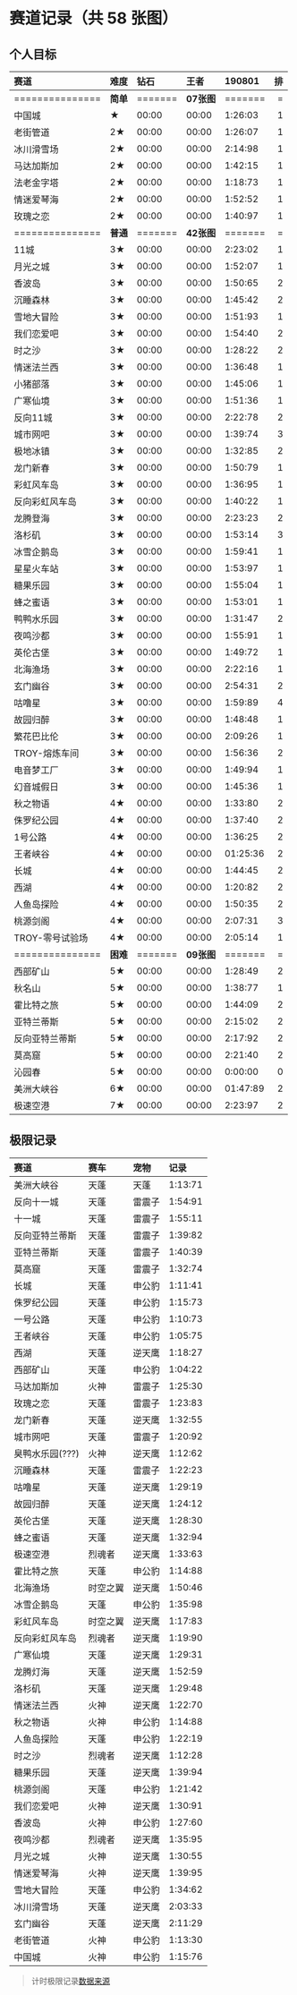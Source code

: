 # 赛道记录（共 58 张图）

## 个人目标
赛道|难度|钻石|王者|190801|排
:-|:-|:-|:-|:-|-:
===============|**简单**|=======|**07张图**|=======|=
中国城|★|00:00|00:00|1:26:03|1
老街管道|2★|00:00|00:00|1:26:07|1
冰川滑雪场|2★|00:00|00:00|2:14:98|1
马达加斯加|2★|00:00|00:00|1:42:15|1
法老金字塔|2★|00:00|00:00|1:18:73|1
情迷爱琴海|2★|00:00|00:00|1:52:52|1
玫瑰之恋|2★|00:00|00:00|1:40:97|1
===============|**普通**|=======|**42张图**|=======|=
11城|3★|00:00|00:00|2:23:02|1
月光之城|3★|00:00|00:00|1:52:07|1
香波岛|3★|00:00|00:00|1:50:65|2
沉睡森林|3★|00:00|00:00|1:45:42|2
雪地大冒险|3★|00:00|00:00|1:51:93|1
我们恋爱吧|3★|00:00|00:00|1:54:40|2
时之沙|3★|00:00|00:00|1:28:22|2
情迷法兰西|3★|00:00|00:00|1:36:48|1
小猪部落|3★|00:00|00:00|1:45:06|1
广寒仙境|3★|00:00|00:00|1:51:36|1
反向11城|3★|00:00|00:00|2:22:78|2
城市网吧|3★|00:00|00:00|1:39:74|3
极地冰镇|3★|00:00|00:00|1:32:85|2
龙门新春|3★|00:00|00:00|1:50:79|1
彩虹风车岛|3★|00:00|00:00|1:36:95|1
反向彩虹风车岛|3★|00:00|00:00|1:40:22|1
龙腾登海|3★|00:00|00:00|2:23:23|2
洛杉矶|3★|00:00|00:00|1:53:14|3
冰雪企鹅岛|3★|00:00|00:00|1:59:41|1
星星火车站|3★|00:00|00:00|1:53:97|1
糖果乐园|3★|00:00|00:00|1:55:04|1
蜂之蜜语|3★|00:00|00:00|1:53:01|1
鸭鸭水乐园|3★|00:00|00:00|1:31:47|2
夜鸣沙都|3★|00:00|00:00|1:55:91|1
英伦古堡|3★|00:00|00:00|1:49:72|1
北海渔场|3★|00:00|00:00|2:22:16|1
玄门幽谷|3★|00:00|00:00|2:54:31|2
咕噜星|3★|00:00|00:00|1:59:89|4
故园归醉|3★|00:00|00:00|1:48:48|1
繁花巴比伦|3★|00:00|00:00|2:09:26|1
TROY-熔炼车间|3★|00:00|00:00|1:56:36|2
电音梦工厂|3★|00:00|00:00|1:49:94|1
幻音城假日|3★|00:00|00:00|1:45:36|1
秋之物语|4★|00:00|00:00|1:33:80|2
侏罗纪公园|4★|00:00|00:00|1:37:40|2
1号公路|4★|00:00|00:00|1:36:25|2
王者峡谷|4★|00:00|00:00|01:25:36|2
长城|4★|00:00|00:00|1:44:45|2
西湖|4★|00:00|00:00|1:20:82|2
人鱼岛探险|4★|00:00|00:00|1:50:35|2
桃源剑阁|4★|00:00|00:00|2:07:31|3
TROY-零号试验场|4★|00:00|00:00|2:05:14|1
===============|**困难**|=======|**09张图**|=======|=
西部矿山|5★|00:00|00:00|1:28:49|2
秋名山|5★|00:00|00:00|1:38:77|1
霍比特之旅|5★|00:00|00:00|1:44:09|2
亚特兰蒂斯|5★|00:00|00:00|2:15:02|2
反向亚特兰蒂斯|5★|00:00|00:00|2:17:92|2
莫高窟|5★|00:00|00:00|2:21:40|2
沁园春|5★|00:00|00:00|0:00:00|0
美洲大峡谷|6★|00:00|00:00|01:47:89|2
极速空港|7★|00:00|00:00|2:23:97|2



## 极限记录
赛道|赛车|宠物|记录
:-|:-|:-|:-
美洲大峡谷|天蓬|天蓬|1:13:71
反向十一城|天蓬|雷震子|1:54:91
十一城|天蓬|雷震子|1:55:11
反向亚特兰蒂斯|天蓬|雷震子|1:39:82
亚特兰蒂斯|天蓬|雷震子|1:40:39
莫高窟|天蓬|雷震子|1:32:74
长城|天蓬|申公豹|1:11:41
侏罗纪公园|天蓬|申公豹|1:15:73
一号公路|天蓬|申公豹|1:10:73
王者峡谷|天蓬|申公豹|1:05:75
西湖|天蓬|逆天鹰|1:18:27
西部矿山|天蓬|申公豹|1:04:22
马达加斯加|火神|雷震子|1:25:30
玫瑰之恋|天蓬|雷震子|1:23:83
龙门新春|天蓬|逆天鹰|1:32:55
城市网吧|天蓬|雷震子|1:20:92
臭鸭水乐园(???)|火神|逆天鹰|1:12:62
沉睡森林|天蓬|雷震子|1:22:23
咕噜星|天蓬|逆天鹰|1:29:19
故园归醉|天蓬|逆天鹰|1:24:12
英伦古堡|天蓬|逆天鹰|1:28:30
蜂之蜜语|天蓬|逆天鹰|1:32:94
极速空港|烈魂者|逆天鹰|1:33:63
霍比特之旅|天蓬|申公豹|1:14:88
北海渔场|时空之翼|逆天鹰|1:50:46
冰雪企鹅岛|天蓬|申公豹|1:35:98
彩虹风车岛|时空之翼|逆天鹰|1:17:83
反向彩虹风车岛|烈魂者|逆天鹰|1:19:90
广寒仙境|天蓬|逆天鹰|1:29:31
龙腾灯海|天蓬|逆天鹰|1:52:59
洛杉矶|天蓬|逆天鹰|1:29:48
情迷法兰西|火神|逆天鹰|1:22:70
秋之物语|火神|申公豹|1:14:88
人鱼岛探险|天蓬|申公豹|1:22:19
时之沙|烈魂者|逆天鹰|1:12:28
糖果乐园|天蓬|逆天鹰|1:39:94
桃源剑阁|天蓬|申公豹|1:21:42
我们恋爱吧|火神|逆天鹰|1:30:91
香波岛|火神|申公豹|1:27:60
夜鸣沙都|烈魂者|逆天鹰|1:35:95
月光之城|火神|逆天鹰|1:30:55
情迷爱琴海|火神|逆天鹰|1:39:95
雪地大冒险|天蓬|申公豹|1:34:62
冰川滑雪场|天蓬|逆天鹰|2:03:33
玄门幽谷|天蓬|逆天鹰|2:11:29
老街管道|火神|申公豹|1:13:30
中国城|火神|申公豹|1:15:76

> 计时极限记录[数据来源](https://www.bilibili.com/video/av52978630?from=search&seid=6946995976875329518)















<!--|
★⭐️
|-->